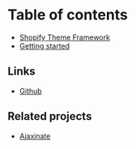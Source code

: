 # Table of contents

* [Shopify Theme Framework](README.md)
* [Getting started](getting-started.md)

## Links

* [Github](https://github.com/Elkfox/Concrete/)

## Related projects

* [Ajaxinate](https://ajaxinate.elkfox.io)

